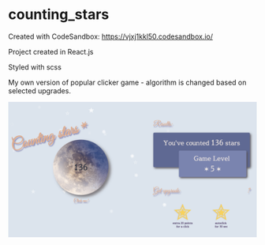 # counting_stars

Created with CodeSandbox:
https://vjxj1kkl50.codesandbox.io/

Project created in React.js

Styled with scss

My own version of popular clicker game - algorithm is changed based on selected upgrades. 



![Screenshot](/clicker_screen.png) 

